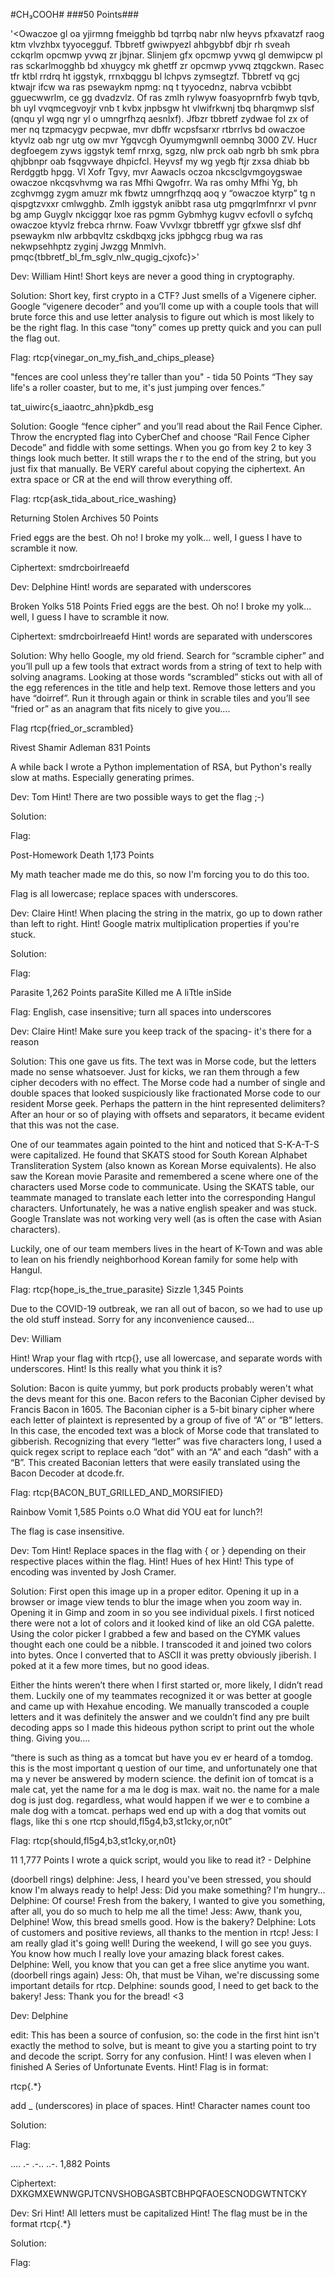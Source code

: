 #CH₃COOH#
###50 Points###

'<Owaczoe gl oa yjirmng fmeigghb bd tqrrbq nabr nlw heyvs pfxavatzf raog ktm vlvzhbx tyyocegguf.
Tbbretf gwiwpyezl ahbgybbf dbjr rh sveah cckqrlm opcmwp yvwq zr jbjnar.
Slinjem gfx opcmwp yvwq gl demwipcw pl ras sckarlmogghb bd xhuygcy mk ghetff zr opcmwp yvwq ztqgckwn.
Rasec tfr ktbl rrdrq ht iggstyk, rrnxbqggu bl lchpvs zymsegtzf.
Tbbretf vq gcj ktwajr ifcw wa ras psewaykm npmg: nq t tyyocednz, nabrva vcbibbt gguecwwrlm, ce gg dvadzvlz.
Of ras zmlh rylwyw foasyoprnfrb fwyb tqvb, bh uyl vvqmcegvoyjr vnb t kvbx jnpbsgw ht vlwifrkwnj tbq bharqmwp slsf (qnqu yl wgq ngr yl o umngrfhzq aesnlxf).
Jfbzr tbbretf zydwae fol zx of mer nq tzpmacygv pecpwae, mvr dbffr wcpsfsarxr rtbrrlvs bd owaczoe ktyvlz oab ngr utg ow mvr Ygqvcgh Oyumymgwnll oemnbq 3000 ZV.
Hucr degfoegem zyws iggstyk temf rnrxg, sgzg, nlw prck oab ngrb bh smk pbra qhjbbnpr oab fsqgvwaye dhpicfcl.
Heyvsf my wg yegb ftjr zxsa dhiab bb Rerdggtb hpgg.
Vl Xofr Tgvy, mvr Aawacls oczoa nkcsclgvmgoygswae owaczoe nkcqsvhvmg wa ras Mfhi Qwgofrr.
Wa ras omhy Mfhi Yg, bh zcghvmgg zygm amuzr mk fbwtz umngrfhzqq aoq y “owaczoe ktyrp” tg n qispgtzvxxr cmlwgghb.
Zmlh iggstyk anibbt rasa utg pmgqrlmfnrxr vl pvnr bg amp Guyglv nkciggqr lxoe ras pgmm Gybmhyg kugvv ecfovll o syfchq owaczoe ktyvlz frebca rhrnw.
Foaw Vvvlxgr tbbretff ygr gfxwe slsf dhf psewaykm nlw arbbqvltz cskdbqxg jcks jpbhgcg rbug wa ras nekwpsehhptz zyginj Jwzgg Mnmlvh.
pmqc{tbbretf_bl_fm_sglv_nlw_qugig_cjxofc}>'

Dev: William
 Hint! Short keys are never a good thing in cryptography.

Solution: Short key, first crypto in a CTF?  Just smells of a Vigenere cipher.  Google “vigenere decoder” and you’ll come up with a couple tools that will brute force this and use letter analysis to figure out which is most likely to be the right flag.  In this case “tony” comes up pretty quick and you can pull the flag out.  

Flag: rtcp{vinegar_on_my_fish_and_chips_please}




"fences are cool unless they're taller than you" - tida 50 Points
“They say life's a roller coaster, but to me, it's just jumping over fences.”

tat_uiwirc{s_iaaotrc_ahn}pkdb_esg


Solution: Google “fence cipher” and you’ll read about the Rail Fence Cipher.  Throw the encrypted flag into CyberChef and choose “Rail Fence Cipher Decode” and fiddle with some settings.  When you go from key 2 to key 3 things look much better.  It still wraps the r to the end of the string, but you just fix that manually.  Be VERY careful about copying the ciphertext.  An extra space or CR at the end will throw everything off.

Flag: rtcp{ask_tida_about_rice_washing}


Returning Stolen Archives 50 Points

Fried eggs are the best.
Oh no! I broke my yolk... well, I guess I have to scramble it now.

Ciphertext: smdrcboirlreaefd

Dev: Delphine
 Hint! words are separated with underscores



Broken Yolks 518 Points
Fried eggs are the best.
Oh no! I broke my yolk... well, I guess I have to scramble it now.

Ciphertext: smdrcboirlreaefd
Hint! words are separated with underscores

Solution:  Why hello Google, my old friend.  Search for “scramble cipher” and you’ll pull up a few tools that extract words from a string of text to help with solving anagrams.  Looking at those words “scrambled” sticks out with all of the egg references in the title and help text.  Remove those letters and you have “doirref”.  Run it through again or think in scrable tiles and you’ll see “fried or” as an anagram that fits nicely to give you….

Flag rtcp{fried_or_scrambled}

Rivest Shamir Adleman 831 Points

A while back I wrote a Python implementation of RSA, but Python's really slow at maths. Especially generating primes.

Dev: Tom
 Hint! There are two possible ways to get the flag ;-)

Solution:  

Flag: 

Post-Homework Death 1,173 Points

My math teacher made me do this, so now I'm forcing you to do this too.

Flag is all lowercase; replace spaces with underscores.

Dev: Claire
 Hint! When placing the string in the matrix, go up to down rather than left to right.
 Hint! Google matrix multiplication properties if you're stuck.

Solution: 

Flag:  


Parasite 1,262 Points
paraSite Killed me A liTtle inSide

Flag: English, case insensitive; turn all spaces into underscores


Dev: Claire
 Hint! Make sure you keep track of the spacing- it's there for a reason

Solution: This one gave us fits.  The text was in Morse code, but the letters made no sense whatsoever. Just for kicks, we ran them through a few cipher decoders with no effect.  The Morse code had a number of single and double spaces that looked suspiciously like fractionated Morse code to our resident Morse geek.  Perhaps the pattern in the hint represented delimiters?  After an hour or so of playing with offsets and separators, it became evident that this was not the case.

One of our teammates again pointed to the hint and noticed that S-K-A-T-S were capitalized.  He found that SKATS stood for South Korean Alphabet Transliteration System (also known as Korean Morse equivalents). He also saw the Korean movie Parasite and remembered a scene where one of the characters used Morse code to communicate.  Using the SKATS table, our teammate managed to translate each letter into the corresponding Hangul characters. Unfortunately, he was a native english speaker and was stuck.  Google Translate was not working very well (as is often the case with Asian characters).

Luckily, one of our team members lives in the heart of K-Town and was able to lean on his friendly neighborhood Korean family for some help with Hangul.

Flag: rtcp{hope_is_the_true_parasite}
Sizzle 1,345 Points

Due to the COVID-19 outbreak, we ran all out of bacon, so we had to use up the old stuff instead. Sorry for any inconvenience caused...

Dev: William

 Hint! Wrap your flag with rtcp{}, use all lowercase, and separate words with underscores.
 Hint! Is this really what you think it is?

Solution: Bacon is quite yummy, but pork products probably weren't what the devs meant for this one.  Bacon refers to the Baconian Cipher devised by Francis Bacon in 1605.  The Baconian cipher is a 5-bit binary cipher where each letter of plaintext is represented by a group of five of “A” or “B” letters.  In this case, the encoded text was a block of Morse code that translated to gibberish.  Recognizing that every “letter” was five characters long, I used a quick regex script to replace each “dot” with an “A” and each “dash” with a “B”.  This created Baconian letters that were easily translated using the Bacon Decoder at dcode.fr. 

Flag:  rtcp{BACON_BUT_GRILLED_AND_MORSIFIED}


Rainbow Vomit 1,585 Points
o.O What did YOU eat for lunch?!

The flag is case insensitive.

Dev: Tom
 Hint! Replace spaces in the flag with { or } depending on their respective places within the flag.
 Hint! Hues of hex
 Hint! This type of encoding was invented by Josh Cramer.

Solution:  First open this image up in a proper editor.  Opening it up in a browser or image view tends to blur the image when you zoom way in.  Opening it in Gimp and zoom in so you see individual pixels.  I first noticed there were not a lot of colors and it looked kind of like an old CGA palette.  Using the color picker I grabbed a few and based on the CYMK values thought each one could be a nibble.  I transcoded it and joined two colors into bytes.  Once I converted that to ASCII it was pretty obviously jiberish.  I poked at it a few more times, but no good ideas.  

Either the hints weren’t there when I first started or, more likely, I didn’t read them.  Luckily one of my teammates recognized it or was better at google and came up with Hexahue encoding.  We manually transcoded a couple letters and it was definitely the answer and we couldn’t find any pre built decoding apps so I made this hideous python script to print out the whole thing.  Giving you….

“there is such as thing as a tomcat but have you ev er heard of a tomdog. this is the most important q uestion of our time, and unfortunately one that ma y never be answered by modern science. the definit ion of tomcat is a male cat, yet the name for a ma le dog is max. wait no. the name for a male dog is  just dog. regardless, what would happen if we wer e to combine a male dog with a tomcat. perhaps wed  end up with a dog that vomits out flags, like thi s one rtcp should,fl5g4,b3,st1cky,or,n0t” 

Flag: rtcp{should,fl5g4,b3,st1cky,or,n0t}


11 1,777 Points
I wrote a quick script, would you like to read it? - Delphine

(doorbell rings)
delphine: Jess, I heard you've been stressed, you should know I'm always ready to help!
Jess: Did you make something? I'm hungry...
Delphine: Of course! Fresh from the bakery, I wanted to give you something, after all, you do so much to help me all the time!
Jess: Aww, thank you, Delphine! Wow, this bread smells good. How is the bakery?
Delphine: Lots of customers and positive reviews, all thanks to the mention in rtcp!
Jess: I am really glad it's going well! During the weekend, I will go see you guys. You know how much I really love your amazing black forest cakes.
Delphine: Well, you know that you can get a free slice anytime you want.
(doorbell rings again)
Jess: Oh, that must be Vihan, we're discussing some important details for rtcp.
Delphine: sounds good, I need to get back to the bakery!
Jess: Thank you for the bread! <3

Dev: Delphine

edit: This has been a source of confusion, so: the code in the first hint isn't exactly the method to solve, but is meant to give you a starting point to try and decode the script. Sorry for any confusion.
 Hint! I was eleven when I finished A Series of Unfortunate Events.
 Hint! Flag is in format:

rtcp{.*}

add _ (underscores) in place of spaces.
 Hint! Character names count too

Solution:

Flag:


.... .- .-.. ..-. 1,882 Points


Ciphertext: DXKGMXEWNWGPJTCNVSHOBGASBTCBHPQFAOESCNODGWTNTCKY

Dev: Sri
 Hint! All letters must be capitalized
 Hint! The flag must be in the format rtcp{.*}

Solution:

Flag:
